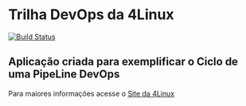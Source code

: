 # Trilha DevOps da 4Linux

<!-- Altere a Flag abaixo com sua URL do Travis -->
[![Build Status](https://travis-ci.com/RodriguesMauro/DevOpsLab-HelloWorld.svg?branch=master)](https://travis-ci.com/RodriguesMauro/DevOpsLab-HelloWorld)

## Aplicação criada para exemplificar o Ciclo de uma PipeLine DevOps


Para maiores informações acesse o [Site da 4Linux](https://www.4linux.com.br/cursos/devops)
